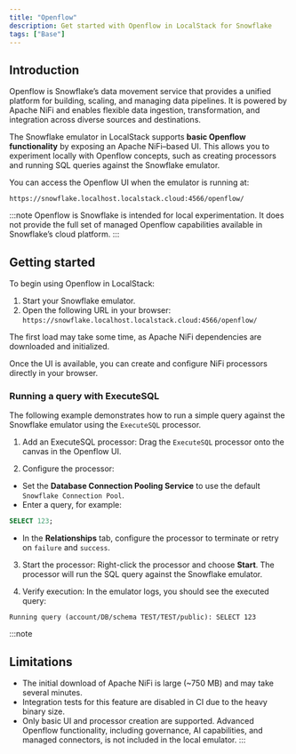 ```yaml
---
title: "Openflow"
description: Get started with Openflow in LocalStack for Snowflake
tags: ["Base"]
---
```


## Introduction
Openflow is Snowflake’s data movement service that provides a unified platform for building, scaling, and managing data pipelines. It is powered by Apache NiFi and enables flexible data ingestion, transformation, and integration across diverse sources and destinations.

The Snowflake emulator in LocalStack supports **basic Openflow functionality** by exposing an Apache NiFi–based UI. This allows you to experiment locally with Openflow concepts, such as creating processors and running SQL queries against the Snowflake emulator.

You can access the Openflow UI when the emulator is running at:

```
https://snowflake.localhost.localstack.cloud:4566/openflow/
```

:::note
Openflow is Snowflake is intended for local experimentation. It does not provide the full set of managed Openflow capabilities available in Snowflake’s cloud platform.
:::

## Getting started
To begin using Openflow in LocalStack:

1. Start your Snowflake emulator.
2. Open the following URL in your browser: `https://snowflake.localhost.localstack.cloud:4566/openflow/`


The first load may take some time, as Apache NiFi dependencies are downloaded and initialized.

Once the UI is available, you can create and configure NiFi processors directly in your browser.

### Running a query with ExecuteSQL
The following example demonstrates how to run a simple query against the Snowflake emulator using the `ExecuteSQL` processor.

1. Add an ExecuteSQL processor: Drag the `ExecuteSQL` processor onto the canvas in the Openflow UI.

2. Configure the processor:
- Set the **Database Connection Pooling Service** to use the default `Snowflake Connection Pool`.
- Enter a query, for example:

```sql
SELECT 123;
```

- In the **Relationships** tab, configure the processor to terminate or retry on `failure` and `success`.

3. Start the processor: Right-click the processor and choose **Start**. The processor will run the SQL query against the Snowflake emulator.

4. Verify execution: In the emulator logs, you should see the executed query:

```
Running query (account/DB/schema TEST/TEST/public): SELECT 123
```

:::note
## Limitations
- The initial download of Apache NiFi is large (~750 MB) and may take several minutes.  
- Integration tests for this feature are disabled in CI due to the heavy binary size.  
- Only basic UI and processor creation are supported. Advanced Openflow functionality, including governance, AI capabilities, and managed connectors, is not included in the local emulator.
:::